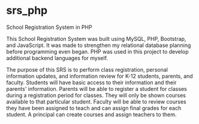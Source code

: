 # srs_php
School Registration System in PHP

This School Registration System was built using MySQL, PHP, Bootstrap, and JavaScript. It was made to strengthen my relational database planning before programming even began. PHP was used in this project to develop additional backend languages for myself.

The purpose of this SRS is to perform class registration, personal information updates, and information review for K-12 students, parents, and faculty. Students will have basic access to their information and their parents' information. Parents will be able to register a student for classes during a registration period for classes. They will only be shown courses available to that particular student. Faculty will be able to review courses they have been assigned to teach and can assign final grades for each student. A principal can create courses and assign teachers to them.
